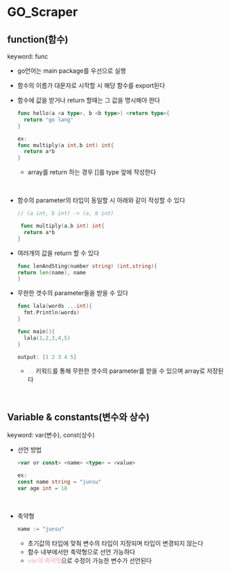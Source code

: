 # GO_Scraper

## function(함수)

keyword: func

- go언어는 main package를 우선으로 실행

- 함수의 이름가 대문자로 시작할 시 해당 함수를 export된다

- 함수에 값을 받거나 return 할때는 그 값을 명시해야 한다

  ```go
  func hello(a <a type>, b <b type>) <return type>{
    return "go lang"
  }

  ex:
  func multiply(a int,b int) int{
  	return a*b
  }
  ```

  - array를 return 하는 경우 []를 type 앞에 작성한다

    <br>

- 함수의 parameter의 타입이 동일할 시 아래와 같이 작성할 수 있다

  ```go
  // (a int, b int) -> (a, b int)

   func multiply(a,b int) int{
  	return a*b
  }
  ```

- 여러개의 값을 return 할 수 있다

  ```go
  func lenAndSting(number string) (int,string){
  return len(name), name
  }
  ```

- 무한한 갯수의 parameter들을 받을 수 있다

  ```go
  func lala(words ...int){
    fmt.Println(words)
  }

  func main(){
    lala(1,2,3,4,5)
  }

  output: [1 2 3 4 5]
  ```

  - <b style="color: pink">...</b> 키워드를 통해 무한한 갯수의 parameter를 받을 수 있으며 array로 저장된다

<br>

## Variable & constants(변수와 상수)

keyword: var(변수), const(상수)

- 선언 방법

  ```go
  <var or const> <name> <type> = <value>

  ex:
  const name string = "junsu"
  var age int = 18
  ```

  <br>

- 축약형
  ```go
  name := "junsu"
  ```
  - 초기값의 타입에 맞춰 변수의 타입이 지정되며 타입이 변경되지 않는다
  - 함수 내부에서만 축약형으로 선언 가능하다
  - <b style="color:pink">var의 축약형</b>으로 수정이 가능한 변수가 선언된다
